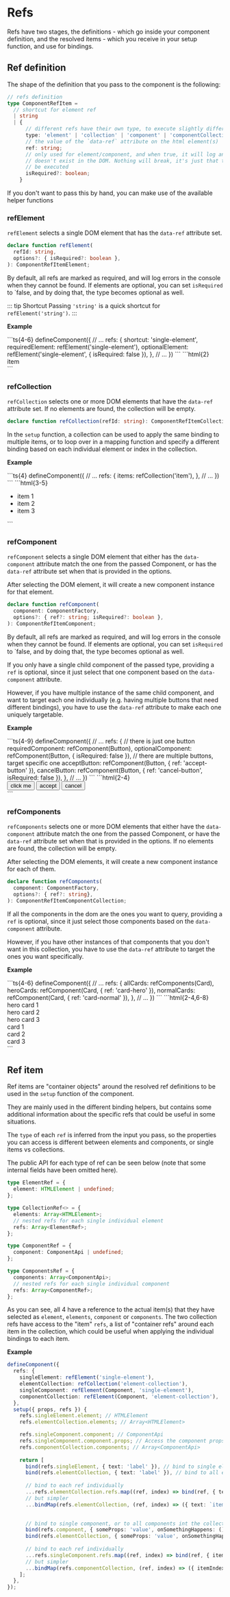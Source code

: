 # Refs

Refs have two stages, the definitions - which go inside your component definition, and the resolved
items - which you receive in your setup function, and use for bindings.

## Ref definition

The shape of the definition that you pass to the component is the following:

```ts
// refs definition
type ComponentRefItem =
  // shortcut for element ref
  | string
  | {
      // different refs have their own type, to execute slightly different logic on them
      type: 'element' | 'collection' | 'component' | 'componentCollection';
      // the value of the `data-ref` attribute on the html element(s)
      ref: string;
      // only used for element/component, and when true, it will log an error if the element
      // doesn't exist in the DOM. Nothing will break, it's just that the bindings will not
      // be executed  
      isRequired?: boolean;
    }
```

If you don't want to pass this by hand, you can make use of the available helper functions

### refElement

`refElement` selects a single DOM element that has the `data-ref` attribute set.

```ts
declare function refElement(
  refId: string,
  options?: { isRequired?: boolean },
): ComponentRefItemElement;
```

By default, all refs are marked as required, and will log errors in the console when they cannot
be found. If elements are optional, you can set `isRequired` to `false, and by doing that, the type
becomes optional as well.

::: tip Shortcut
Passing `'string'` is a quick shortcut for `refElement('string')`.
:::

**Example**

<code-group>
<code-block title="Component">
```ts{4-6}
defineComponent({
  // ...
  refs: {
    shortcut: 'single-element',
    requiredElement: refElement('single-element'),
    optionalElement: refElement('single-element', { isRequired: false }),
  },
  // ...
})
```
</code-block>

<code-block title="Template">
```html{2}
<div>
  <div data-ref="single-element">item</div>
</div>
```
</code-block>
</code-group>

### refCollection

`refCollection` selects one or more DOM elements that have the `data-ref` attribute set. If no
elements are found, the collection will be empty.

```ts
declare function refCollection(refId: string): ComponentRefItemCollection;
```

In the `setup` function, a collection can be used to apply the same binding to multiple items,
or to loop over in a mapping function and specify a different binding based on each individual
element or index in the collection.

**Example**

<code-group>
<code-block title="Component">
```ts{4}
defineComponent({
  // ...
  refs: {
    items: refCollection('item'),
  },
  // ...
})
```
</code-block>

<code-block title="Template">
```html{3-5}
<div>
  <ul>
    <li data-ref="item">item 1</li>
    <li data-ref="item">item 2</li>
    <li data-ref="item">item 3</li>
  </ul>
</div>
```
</code-block>
</code-group>

### refComponent

`refComponent` selects a single DOM element that either has the `data-component` attribute match
the one from the passed Component, or has the `data-ref` attribute set when that is provided in
the options.

After selecting the DOM element, it will create a new component instance for that element.

```ts
declare function refComponent(
  component: ComponentFactory,
  options?: { ref?: string; isRequired?: boolean },
): ComponentRefItemComponent;
```


By default, all refs are marked as required, and will log errors in the console when they cannot
be found. If elements are optional, you can set `isRequired` to `false, and by doing that, the type
becomes optional as well.

If you only have a single child component of the passed type, providing a `ref` is optional, since
it just select that one component based on the `data-component` attribute.

However, if you have multiple instance of the same child component, and want to target each one
individually (e.g. having multiple buttons that need different bindings), you have to use the
`data-ref` attribute to make each one uniquely targetable.

**Example**

<code-group>
<code-block title="Component">
```ts{4-9}
defineComponent({
  // ...
  refs: {
    // there is just one button
    requiredComponent: refComponent(Button),
    optionalComponent: refComponent(Button, { isRequired: false }),
    // there are multiple buttons, target specific one
    acceptButton: refComponent(Button, { ref: 'accept-button' }),
    cancelButton: refComponent(Button, { ref: 'cancel-button', isRequired: false }),
  },
  // ...
})
```
</code-block>

<code-block title="Template">
```html{2-4}
<div>
  <button data-component="button">click me</button>
  <button data-component="button" data-ref="accept-button">accept</button>
  <button data-component="button" data-ref="cancel-button">cancel</button>
</div>
```
</code-block>
</code-group>

### refComponents

`refComponents` selects one or more DOM elements that either have the `data-component` attribute
match the one from the passed Component, or have the `data-ref` attribute set when that is
provided in the options. If no elements are found, the collection will be empty.

After selecting the DOM elements, it will create a new component instance for each of them.

```ts
declare function refComponents(
  component: ComponentFactory,
  options?: { ref?: string},
): ComponentRefItemComponentCollection;
```

If all the components in the dom are the ones you want to query, providing a `ref` is optional,
since it just select those components based on the `data-component` attribute.

However, if you have other instances of that components that you don't want in this collection,
you have to use the `data-ref` attribute to target the ones you want specifically.

**Example**

<code-group>
<code-block title="Component">
```ts{4-6}
defineComponent({
  // ...
  refs: {
    allCards: refComponents(Card),
    heroCards: refComponent(Card, { ref: 'card-hero' }),
    normalCards: refComponent(Card, { ref: 'card-normal' }),
  },
  // ...
})
```
</code-block>

<code-block title="Template">
```html{2-4,6-8}
<div>
  <div data-component="card" data-ref="card-hero">hero card 1</div>
  <div data-component="card" data-ref="card-hero">hero card 2</div>
  <div data-component="card" data-ref="card-hero">hero card 3</div>
  
  <div data-component="card" data-ref="card-normal">card 1</div>
  <div data-component="card" data-ref="card-normal">card 2</div>
  <div data-component="card" data-ref="card-normal">card 3</div>
</div>
```
</code-block>
</code-group>

## Ref item

Ref items are "container objects" around the resolved ref definitions to be used in the `setup`
function of the component.

They are mainly used in the different binding helpers, but contains some additional information
about the specific refs that could be useful in some situations.

The `type` of each `ref` is inferred from the input you pass, so the properties you can access
is different between elements and components, or single items vs collections.

The public API for each type of ref can be seen below (note that some internal fields have been
 omitted here).

```ts
type ElementRef = {
  element: HTMLElement | undefined;
};

type CollectionRef<> = {
  elements: Array<HTMLElement>;
  // nested refs for each single individual element
  refs: Array<ElementRef>;
};

type ComponentRef = {
  component: ComponentApi | undefined;
};

type ComponentsRef = {
  components: Array<ComponentApi>;
  // nested refs for each single individual component
  refs: Array<ComponentRef>;
};
```

As you can see, all 4 have a reference to the actual item(s) that they have selected as `element`, 
`elements`, `component` or `components`. The two collection refs have access to the "item" `refs`,
a list of "container refs" around each item in the collection, which could be useful when applying
the individual bindings to each item.

**Example**

```ts
defineComponent({
  refs: {
    singleElement: refElement('single-element'),
    elementCollection: refCollection('element-collection'),
    singleComponent: refElement(Component, 'single-element'),
    componentCollection: refElement(Component, 'element-collection'),
  },
  setup({ props, refs }) {
    refs.singleElement.element; // HTMLElement
    refs.elementCollection.elements; // Array<HTMLElement>

    refs.singleComponent.component; // ComponentApi
    refs.singleComponent.component.props; // Access the component props, useful for intial state
    refs.componentCollection.components; // Array<ComponentApi>
    
    return [
      bind(refs.singleElement, { text: 'label' }), // bind to single element
      bind(refs.elementCollection, { text: 'label' }), // bind to all elements in the collection
      
      // bind to each ref individually
      ...refs.elementCollection.refs.map((ref, index) => bind(ref, { text: `item ${index}` })),
      // but simpler
      ...bindMap(refs.elementCollection, (ref, index) => ({ text: `item ${index}` })),
      

      // bind to single component, or to all components int the collection
      bind(refs.component, { someProps: 'value', onSomethingHappens: () => console.log('Yo') }),
      bind(refs.elementCollection, { someProps: 'value', onSomethingHappens: () => console.log('Yo') }),
      
      // bind to each ref individually
      ...refs.singleComponent.refs.map((ref, index) => bind(ref, { itemIndex: index })),
      // but simpler
      ...bindMap(refs.componentCollection, (ref, index) => ({ itemIndex: index })),
    ];
  },
});
```
